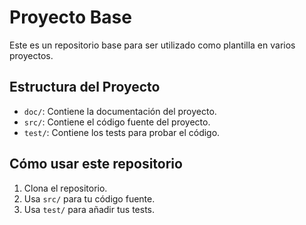 # Proyecto Base

Este es un repositorio base para ser utilizado como plantilla en varios proyectos.

## Estructura del Proyecto

- `doc/`: Contiene la documentación del proyecto.
- `src/`: Contiene el código fuente del proyecto.
- `test/`: Contiene los tests para probar el código.

## Cómo usar este repositorio

1. Clona el repositorio.
2. Usa `src/` para tu código fuente.
3. Usa `test/` para añadir tus tests.


